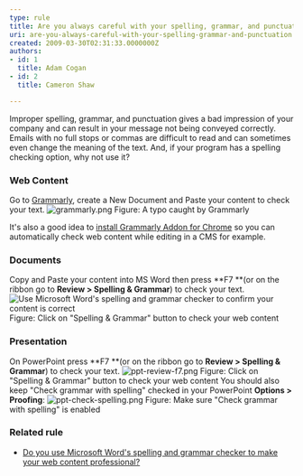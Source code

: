 ```yaml
---
type: rule
title: Are you always careful with your spelling, grammar, and punctuation?
uri: are-you-always-careful-with-your-spelling-grammar-and-punctuation
created: 2009-03-30T02:31:33.0000000Z
authors:
- id: 1
  title: Adam Cogan
- id: 2
  title: Cameron Shaw

---
```



Improper spelling, grammar, and punctuation gives a bad impression of your company and can result in your message not being conveyed correctly. Emails with no full stops or commas are difficult to read and can sometimes even change the meaning of the text. And, if your program has a spelling checking option, why not use it?
 
### Web Content


Go to [Grammarly](https&#58;//app.grammarly.com/), create a New Document and Paste your content to check your text.
 ![grammarly.png](/PublishingImages/grammarly.png) Figure: A typo caught by Grammarly 

It's also a good idea to [install Grammarly Addon for Chrome](https&#58;//chrome.google.com/webstore/detail/grammarly-for-chrome/kbfnbcaeplbcioakkpcpgfkobkghlhen) so you can automatically check web content while editing in a CMS for example.

### Documents


Copy and Paste your content into MS Word then press **F7 **(or on the ribbon go to **Review &gt; Spelling & Grammar**) to check your text.
 ![Use Microsoft Word's spelling and grammar checker to confirm your content is correct](/PublishingImages/Microsoft-Word-has-a-spelling-and-grammar-checker.jpg) Figure: Click on "Spelling & Grammar" button to check your web content
### ​Presentation

On PowerPoint press **F7 **(or on the ribbon go to **Review &gt; Spelling & Grammar**) to check your text.
 ![ppt-review-f7.png](/PublishingImages/ppt-review-f7.png) Figure: Click on "Spelling & Grammar" button to check your web content
You should also keep "Check grammar with spelling" checked in your PowerPoint **Options &gt; Proofing**:
 ![ppt-check-spelling.png](/PublishingImages/ppt-check-spelling.png)
Figure: Make sure "Check grammar with spelling" is enabled

### Related rule


- [Do you use Microsoft Word's spelling and grammar checker to make your web content professional?](/Pages/UseSpellingAndGrammarChecker.aspx)


